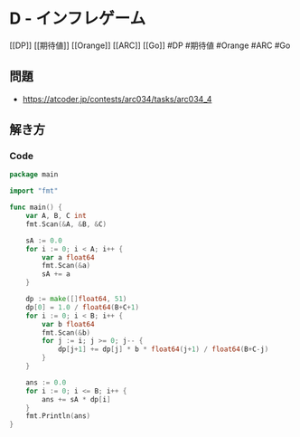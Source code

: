 # D - インフレゲーム
[[DP]] [[期待値]] [[Orange]] [[ARC]] [[Go]]
#DP #期待値 #Orange #ARC #Go 

## 問題
- https://atcoder.jp/contests/arc034/tasks/arc034_4

## 解き方
### Code
```go
package main

import "fmt"

func main() {
	var A, B, C int
	fmt.Scan(&A, &B, &C)

	sA := 0.0
	for i := 0; i < A; i++ {
		var a float64
		fmt.Scan(&a)
		sA += a
	}

	dp := make([]float64, 51)
	dp[0] = 1.0 / float64(B+C+1)
	for i := 0; i < B; i++ {
		var b float64
		fmt.Scan(&b)
		for j := i; j >= 0; j-- {
			dp[j+1] += dp[j] * b * float64(j+1) / float64(B+C-j)
		}
	}

	ans := 0.0
	for i := 0; i <= B; i++ {
		ans += sA * dp[i]
	}
	fmt.Println(ans)
}
```